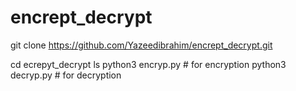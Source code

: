 # encrept_decrypt
git clone https://github.com/Yazeedibrahim/encrept_decrypt.git

cd ecrepyt_decrypt
ls
python3 encryp.py # for encryption
python3 decryp.py # for decryption
